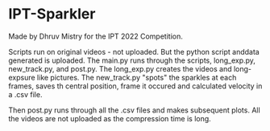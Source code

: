 # IPT-Sparkler
Made by Dhruv Mistry for the IPT 2022 Competition.

Scripts run on original videos - not uploaded. But the python script anddata generated is uploaded. The main.py runs through the scripts, long_exp.py, new_track.py, and post.py. The long_exp.py creates the videos and long-expsure like pictures. The new_track.py "spots" the sparkles at each frames, saves th central position, frame it occured and calculated velocity in a .csv file. 

Then post.py runs through all the .csv files and makes subsequent plots. All the videos are not uploaded as the compression time is long. 
